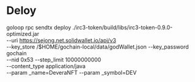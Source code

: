 # Deloy 
goloop rpc sendtx deploy ./irc3-token/build/libs/irc3-token-0.9.0-optimized.jar \
    --uri https://sejong.net.solidwallet.io/api/v3 \
    --key_store /$HOME/gochain-local/data/godWallet.json --key_password gochain \
    --nid 0x53 --step_limit 10000000000 \
    --content_type application/java \
    --param _name=DeveraNFT --param _symbol=DEV
